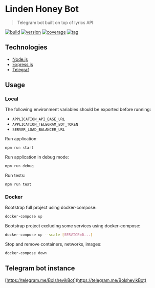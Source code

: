 # Linden Honey Bot

> Telegram bot built on top of lyrics API

[![build](https://img.shields.io/github/workflow/status/linden-honey/linden-honey-bot-nodejs/CI)](https://github.com/linden-honey/linden-honey-bot-nodejs/actions?query=workflow%3ACI)
[![version](https://img.shields.io/badge/node->=12-brightgreen.svg?style=flat-square)](https://nodejs.org/)
[![coverage](https://img.shields.io/codecov/c/github/linden-honey/linden-honey-bot-nodejs)](https://codecov.io/github/linden-honey/linden-honey-bot-nodejs)
[![tag](https://img.shields.io/github/tag/linden-honey/linden-honey-bot-nodejs.svg)](https://github.com/linden-honey/linden-honey-bot-nodejs/tags)

## Technologies

- [Node.js](https://nodejs.org/)
- [Express.js](https://expressjs.com/)
- [Telegraf](http://telegraf.js.org/)

## Usage

### Local

The following environment variables should be exported before running:

- `APPLICATION_API_BASE_URL`
- `APPLICATION_TELEGRAM_BOT_TOKEN`
- `SERVER_LOAD_BALANCER_URL`

Run application:

```bash
npm run start
```

Run application in debug mode:

```bash
npm run debug
```

Run tests:

```bash
npm run test
```

### Docker

Bootstrap full project using docker-compose:

```bash
docker-compose up
```

Bootstrap project excluding some services using docker-compose:

```bash
docker-compose up --scale [SERVICE=0...]
```

Stop and remove containers, networks, images:

```bash
docker-compose down
```

## Telegram bot instance

[https://telegram.me/BolshevikBot](https://telegram.me/BolshevikBot)
